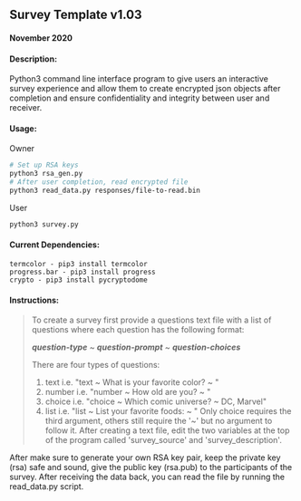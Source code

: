 ## Survey Template v1.03
#### November 2020
#### Description: 
Python3 command line interface program to give users an interactive survey experience and allow them to create encrypted json objects after completion and ensure confidentiality and integrity between user and receiver.
#### Usage:
Owner
```bash
# Set up RSA keys
python3 rsa_gen.py
# After user completion, read encrypted file
python3 read_data.py responses/file-to-read.bin
```
User 
```bash
python3 survey.py
```
#### Current Dependencies: 
	termcolor - pip3 install termcolor
	progress.bar - pip3 install progress
	crypto - pip3 install pycryptodome
#### Instructions: 
> To create a survey first provide a questions text file with a list of questions where each question has the following format:
> 
> ***question-type*** ~ ***question-prompt*** ~ ***question-choices***
> 
> There are four types of questions:
> 1. text i.e. "text ~ What is your favorite color? ~ "
> 2. number i.e. "number ~ How old are you? ~ "
> 3. choice i.e. "choice ~ Which comic universe? ~ DC, Marvel"
> 4. list i.e. "list ~ List your favorite foods: ~ "
> Only choice requires the third argument, others still require the '~' but no argument to follow it. After creating a text file, edit the two variables at the top of the program called 'survey_source' and 'survey_description'.

After make sure to generate your own RSA key pair, keep the private key (rsa) safe and sound, give the public key (rsa.pub) to the participants of the survey. After receiving the data back, you can read the file by running the read_data.py script.